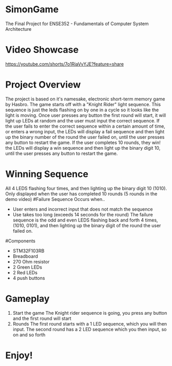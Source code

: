 # SimonGame
The Final Project for ENSE352 - Fundamentals of Computer System Architecture

# Video Showcase 
https://youtube.com/shorts/7o1RiaVvYJE?feature=share

# Project Overview
The project is based on it's namesake, electronic short-term memory game by Hasbro. The game starts off with a "Knight Rider" light sequence. This sequence is just the leds flashing on by one in a cycle so it looks like the light is moving. Once user presses any button the first round will start, it will light up LEDs at random and the user must input the correct sequence. If the user fails to enter the correct sequence within a certain amount of time, or enters a wrong input, the LEDs will display a fail sequence and then light up the binary number of the round the user failed on, until the user presses any button to restart the game. If the user completes 10 rounds, they win! the LEDs will display a win sequence and then light up the binary digit 10, until the user presses any button to restart the game.

# Winning Sequence
All 4 LEDS flashing four times, and then lighting up the binary digit 10 (1010). Only displayed when the user has completed 10 rounds (5 rounds in the demo video)
#Failure Sequence
Occurs when..
- User enters and incorrect input that does not match the sequence
- Use takes too long (exceeds 14 seconds for the round)
The failure sequence is the odd and even LEDS flashing back and forth 4 times, (1010, 0101), and then lighting up the binary digit of the round the user failed on.

#Components
- STM32F103RB
- Breadboard
- 270 Ohm resistor
- 2 Green LEDs
- 2 Red LEDs
- 4 push buttons

# Gameplay
1. Start the game
The Knight rider sequence is going, you press any button and the first round will start
2. Rounds
The first round starts with a 1 LED sequence, which you will then input. The second round has a 2 LED sequence which you then input, so on and so forth

# Enjoy!
